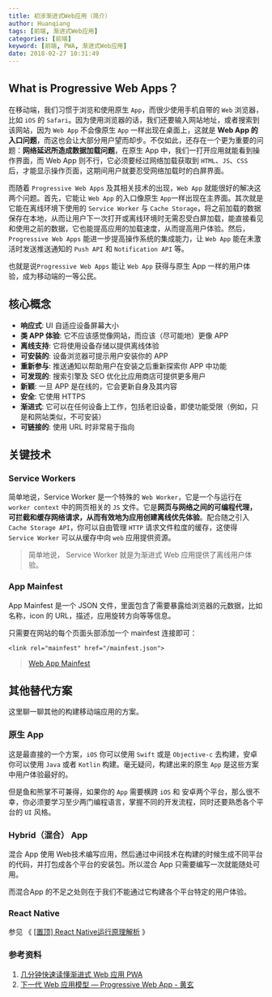 ```yaml
---
title: 初涉渐进式Web应用（简介）
author: Huanqiang
tags: [前端, 渐进式Web应用]
categories: [前端]
keyword: [前端, PWA, 渐进式Web应用]
date: 2018-02-27 10:31:49
---
```


## What is Progressive Web Apps？

在移动端，我们习惯于浏览和使用原生 `App`，而很少使用手机自带的 `Web` 浏览器，比如 `iOS` 的 `Safari`。因为使用浏览器的话，我们还要输入网站地址，或者搜索到该网站，因为 `Web App` 不会像原生 `App` 一样出现在桌面上，这就是 **Web App 的入口问题**，而这也会让大部分用户望而却步。不仅如此，还存在一个更为重要的问题：**网络延迟所造成数据加载问题**，在原生 App 中，我们一打开应用就能看到操作界面，而 Web App 则不行，它必须要经过网络加载获取到 `HTML`、`JS`、`CSS` 后，才能显示操作页面，这期间用户就要忍受网络加载时的白屏界面。

<!-- more -->

而随着 `Progressive Web Apps` 及其相关技术的出现，`Web App` 就能很好的解决这两个问题。首先，它能让 `Web App` 的入口像原生 `App`一样出现在主界面。其次就是它能在离线环境下使用的 `Service Worker` 与 `Cache Storage`，将之前加载的数据保存在本地，从而让用户下一次打开或离线环境时无需忍受白屏加载，能直接看见和使用之前的数据，它也能提高应用的加载速度，从而提高用户体验。然后， `Progressive Web Apps` 能进一步提高操作系统的集成能力，让 `Web App` 能在未激活时发送推送通知的 `Push API` 和 `Notification API` 等。

也就是说`Progressive Web Apps` 能让 `Web App` 获得与原生 App 一样的用户体验，成为移动端的一等公民。

## 核心概念

- **响应式**: UI 自适应设备屏幕大小
- **类 APP 体验**: 它不应该感觉像网站，而应该（尽可能地）更像 APP
- **离线支持**: 它将使用设备存储以提供离线体验
- **可安装的**: 设备浏览器可提示用户安装你的 APP
- **重新参与**: 推送通知以帮助用户在安装之后重新探索你 APP 中功能
- **可发现的**: 搜索引擎及 SEO 优化比应用商店可提供更多用户
- **新颖**: 一旦 APP 是在线的，它会更新自身及其内容
- **安全**: 它使用 HTTPS
- **渐进式**: 它可以在任何设备上工作，包括老旧设备，即使功能受限（例如，只是和网站类似，不可安装）
- **可链接的**: 使用 URL 时非常易于指向

## 关键技术

### Service Workers

简单地说，Service Worker 是一个特殊的 `Web Worker`，它是一个与运行在 `worker context` 中的网页相关的 `JS` 文件。它是**网页与网络之间的可编程代理，可拦截和缓存网络请求，从而有效地为应用创建离线优先体验**。配合随之引入 `Cache Storage API`，你可以自由管理 `HTTP` 请求文件粒度的缓存，这使得 `Service Worker` 可以从缓存中向 `web` 应用提供资源。

> 简单地说， Service Worker 就是为渐进式 Web 应用提供了离线用户体验。

### App Mainfest

App Mainfest 是一个 JSON 文件，里面包含了需要暴露给浏览器的元数据，比如名称，icon 的 URL，描述，应用旋转方向等等信息。

只需要在网站的每个页面头部添加一个 mainfest 连接即可：

```
<link rel="mainfest" href="/mainfest.json">
```

> [Web App Mainfest](https://www.w3.org/TR/appmanifest/)

## 其他替代方案

这里聊一聊其他的构建移动端应用的方案。

### 原生 App

这是最直接的一个方案，`iOS` 你可以使用 `Swift` 或是 `Objective-c` 去构建，安卓你可以使用 `Java` 或者 `Kotlin` 构建。毫无疑问，构建出来的原生 `App` 是这些方案中用户体验最好的。

但是鱼和熊掌不可兼得，如果你的 `App` 需要横跨 `iOS` 和 安卓两个平台，那么很不幸，你必须要学习至少两门编程语言，掌握不同的开发流程，同时还要熟悉各个平台的 `UI` 风格。

### Hybrid（混合） App

混合 App 使用 Web技术编写应用，然后通过中间技术在构建的时候生成不同平台的代码，并打包成各个平台的安装包。所以混合 App 只需要编写一次就能随处可用。

而混合App 的不足之处则在于我们不能通过它构建各个平台特定的用户体验。

### React Native

参见 《 [[置顶\] React Native运行原理解析](http://blog.csdn.net/xiangzhihong8/article/details/52623852) 》

### 参考资料

1. [几分钟快速读懂渐进式 Web 应用 PWA](https://www.oschina.net/translate/an-introduction-to-progressive-web-apps?lang=chs&page=2#)
2. [下一代 Web 应用模型 — Progressive Web App - 黄玄](https://zhuanlan.zhihu.com/p/25167289)